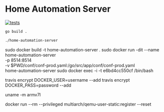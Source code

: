 # Home Automation Server

[![tests][tests]][tests-url]

```bash
go build .

./home-automation-server
```

sudo docker build -t home-automation-server .
sudo docker run -dit --name home-automation-server \
    -p 8514:8514 \
    -v $PWD/conf/conf-prod.yaml:/go/src/app/conf/conf-prod.yaml \
    home-automation-server
sudo docker exec -i -t e6bd4cc550cf /bin/bash


travis encrypt DOCKER_USER=username --add
travis encrypt DOCKER_PASS=password --add

uname -m
armv7l

docker run --rm --privileged multiarch/qemu-user-static:register --reset



[tests]: http://img.shields.io/travis/jluccisano/home-automation-server.svg
[tests-url]: https://travis-ci.org/jluccisano/home-automation-server